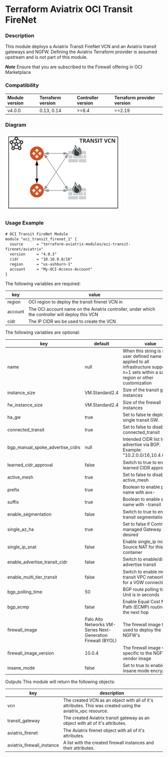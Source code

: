 # Terraform Aviatrix OCI Transit FireNet

### Description
This module deploys a Aviatrix Transit FireNet VCN and an Aviatrix transit gateways and NGFW. Defining the Aviatrix Terraform provider is assumed upstream and is not part of this module.

**_Note_** Ensure that you are subscribed to the Firewall offering in OCI Marketplace

### Compatibility
Module version | Terraform version | Controller version | Terraform provider version
:--- | :--- | :--- | :---
v4.0.0 | 0.13, 0.14 | >=6.4 | >=2.19


### Diagram
<img src="https://github.com/terraform-aviatrix-modules/terraform-aviatrix-oci-transit-firenet/blob/master/img/oci-transit-firenet-diagram.png?raw=true"  height="250">

### Usage Example

```
# OCI Transit FireNet Module
module "oci_transit_firenet_1" {
  source      = "terraform-aviatrix-modules/oci-transit-firenet/aviatrix"
  version     = "4.0.3"
  cidr        = "10.10.0.0/16"
  region      = "us-ashburn-1"
  account     = "My-OCI-Access-Account" 
}
```

The following variables are required:

key | value
--- | ---
region | OCI region to deploy the transit firenet VCN in
account | The OCI account name on the Aviatrix controller, under which the controller will deploy this VCN
cidr | The IP CIDR wo be used to create the VCN

The following variables are optional:

key | default | value
--- | --- | ---
name | null | When this string is set, user defined name is applied to all infrastructure supporting n+1 sets within a same region or other customization
instance_size | VM.Standard2.4 | Size of the transit gateway instances
fw_instance_size | VM.Standard2.4 | Size of the firewall instances
ha_gw | true | Set to false te deploy a single transit GW.
connected_transit | true | Set to false to disable connected_transit
bgp_manual_spoke_advertise_cidrs | null | Intended CIDR list to advertise via BGP. Example: "10.2.0.0/16,10.4.0.0/16" 
learned_cidr_approval | false | Switch to true to enable learned CIDR approval
active_mesh | true | Set to false to disable active_mesh
prefix | true | Boolean to enable prefix name with avx-
suffix | true | Boolean to enable suffix name with -transit
enable_segmentation | false | Switch to true to enable transit segmentation
single_az_ha | true | Set to false if Controller managed Gateway HA is desired
single_ip_snat | false | Enable single_ip mode Source NAT for this container
enable_advertise_transit_cidr  | false | Switch to enable/disable advertise transit 
enable_multi_tier_transit | false | Switch to enable multi tier transit VPC network CIDR for a VGW connection
bgp_polling_time  | 50 | BGP route polling time. Unit is in seconds
bgp_ecmp  | false | Enable Equal Cost Multi Path (ECMP) routing for the next hop
firewall_image | Palo Alto Networks VM-Series Next-Generation Firewall (BYOL) | The firewall image to be used to deploy the NGFW's
firewall_image_version | 10.0.4 | The firewall image version specific to the NGFW vendor image
insane_mode | false | Set to true to enable insane mode encryption

Outputs
This module will return the following objects:

key | description
--- | ---
vcn | The created VCN as an object with all of it's attributes. This was created using the aviatrix_vpc resource.
transit_gateway | The created Aviatrix transit gateway as an object with all of it's attributes.
aviatrix_firenet | The Aviatrix firenet object with all of it's attributes.
aviatrix_firewall_instance | A list with the created firewall instances and their attributes.
